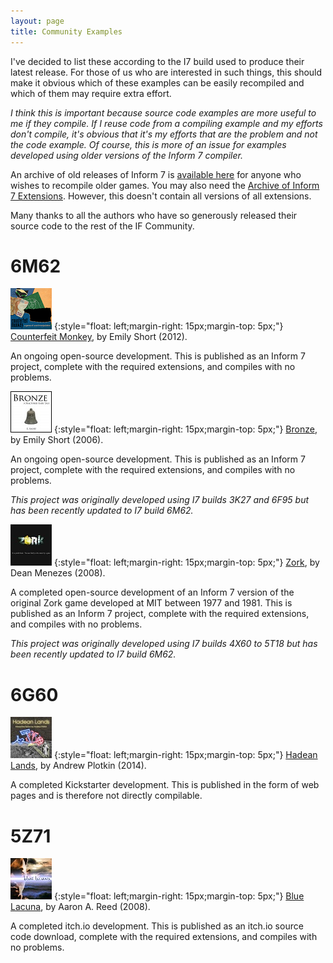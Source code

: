 ```yaml
---
layout: page
title: Community Examples
---
```


I've decided to list these according to the I7 build used to produce their latest release. For those of us who are interested in such things, this should make it obvious which of these examples can be easily recompiled and which of them may require extra effort.

_I think this is important because source code examples are more useful to me if they compile. If I reuse code from a compiling example and my efforts don't compile, it's obvious that it's my efforts that are the problem and not the code example. Of course, this is more of an issue for examples developed using older versions of the Inform 7 compiler._

An archive of old releases of Inform 7 is [available here](https://ganelson.github.io/inform-website/downloads/) for anyone who wishes to recompile older games. You may also need the [Archive of Inform 7 Extensions](https://github.com/i7/archive). However, this doesn't contain all versions of all extensions.

Many thanks to all the authors who have so generously released their source code to the rest of the IF Community.

# 6M62

[![Counterfeit Monkey](assets/images/counterfeit-monkey.png)](https://ifdb.org/viewgame?id=aearuuxv83plclpl)
{:style="float: left;margin-right: 15px;margin-top: 5px;"}
[Counterfeit Monkey](https://github.com/i7/counterfeit-monkey), by Emily Short (2012).

An ongoing open-source development.
This is published as an Inform 7 project, complete with the required extensions, and compiles with no problems.

[![Bronze](assets/images/bronze.jpg)](https://i7-examples.github.io/Bronze/)
{:style="float: left;margin-right: 15px;margin-top: 5px;"}
[Bronze](https://i7-examples.github.io/Bronze/), by Emily Short (2006).

An ongoing open-source development.
This is published as an Inform 7 project, complete with the required extensions, and compiles with no problems.

_This project was originally developed using I7 builds 3K27 and 6F95 but has been recently updated to I7 build 6M62._

[![Zork](assets/images/zork.jpg)](https://ifdb.org/viewgame?id=4gxk83ja4twckm6j)
{:style="float: left;margin-right: 15px;margin-top: 5px;"}
[Zork](https://github.com/I7-Examples/Zork), by Dean Menezes (2008).

A completed open-source development of an Inform 7 version of the original Zork game developed at MIT between 1977 and 1981.
This is published as an Inform 7 project, complete with the required extensions, and compiles with no problems.

_This project was originally developed using I7 builds 4X60 to 5T18 but has been recently updated to I7 build 6M62._

# 6G60

[![Hadean Lands](assets/images/hadean-lands.jpg)](https://ifdb.org/viewgame?id=u58d0mlbfwcorfi)
{:style="float: left;margin-right: 15px;margin-top: 5px;"}
[Hadean Lands](https://hadeanlands.com/src/), by Andrew Plotkin (2014).

A completed Kickstarter development.
This is published in the form of web pages and is therefore not directly compilable.

# 5Z71

[![Blue Lacuna](assets/images/blue-lacuna.jpg)](https://ifdb.org/viewgame?id=ez2mcyx4zi98qlkh)
{:style="float: left;margin-right: 15px;margin-top: 5px;"}
[Blue Lacuna](https://aareed.itch.io/blue-lacuna), by Aaron A. Reed (2008).

A completed itch.io development.
This is published as an itch.io source code download, complete with the required extensions, and compiles with no problems.
